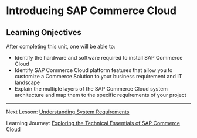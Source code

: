 # Introducing SAP Commerce Cloud

## Learning Onjectives

After completing this unit, one will be able to:

- Identify the hardware and software required to install SAP Commerce Cloud
- Identify SAP Commerce Cloud platform features that allow you to customize a Commerce Solution to your business requirement and IT landscape
- Explain the multiple layers of the SAP Commerce Cloud system architecture and map them to the specific requirements of your project

---

Next Lesson: [Understanding System Requirements](J01U01T01-Understanding-System-Requirements.md)

Learning Journey: [Exploring the Technical Essentials of SAP Commerce Cloud](..)
